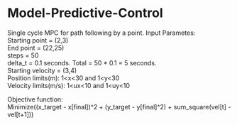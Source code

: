 # Model-Predictive-Control
Single cycle MPC for path following by a point. Input Parametes:    
Starting point = (2,3)  
End point = (22,25)  
steps = 50  
delta_t = 0.1 seconds. Total = 50 * 0.1 = 5 seconds.  
Starting velocity = (3,4)  
Position limits(m): 1<x<30 and 1<y<30  
Velocity limits(m/s): 1<ux<10 and 1<uy<10

Objective function:  
Minimize((x_target - x[final])^2 + (y_target - y[final]^2) + sum_square(vel[t] - vel[t+1]))  


